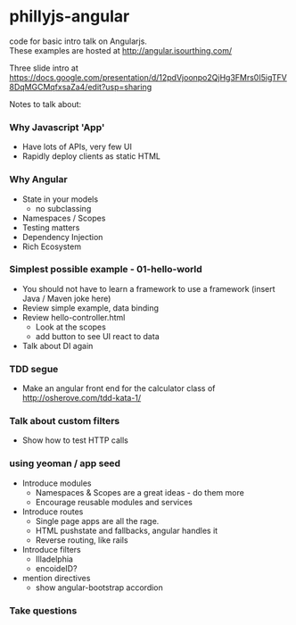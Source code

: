 phillyjs-angular
================

code for basic intro talk on Angularjs.  
These examples are hosted at http://angular.isourthing.com/

Three slide intro at https://docs.google.com/presentation/d/12pdVjoonpo2QjHg3FMrs0I5igTFV8DqMGCMqfxsaZa4/edit?usp=sharing

Notes to talk about:

### Why Javascript 'App'
 - Have lots of APIs, very few UI
 - Rapidly deploy clients as static HTML

### Why Angular

 - State in your models 
 	- no subclassing
 - Namespaces / Scopes
 - Testing matters
 - Dependency Injection
 - Rich Ecosystem

### Simplest possible example - 01-hello-world
 - You should not have to learn a framework to use a framework (insert Java / Maven joke here)
 - Review simple example, data binding
 - Review hello-controller.html
   - Look at the scopes
   - add button to see UI react to data 
 - Talk about DI again

### TDD segue
 - Make an angular front end for the calculator class of http://osherove.com/tdd-kata-1/

### Talk about custom filters
 - Show how to test HTTP calls

### using yeoman / app seed
 - Introduce modules
 	- Namespaces & Scopes are a great ideas - do them more
 	- Encourage reusable modules and services
 - Introduce routes
 	- Single page apps are all the rage.
 	- HTML pushstate and fallbacks, angular handles it
 	- Reverse routing, like rails
 - Introduce filters
 	- Illadelphia
 	- encoideID?
 - mention directives
 	- show angular-bootstrap accordion 

### Take questions
